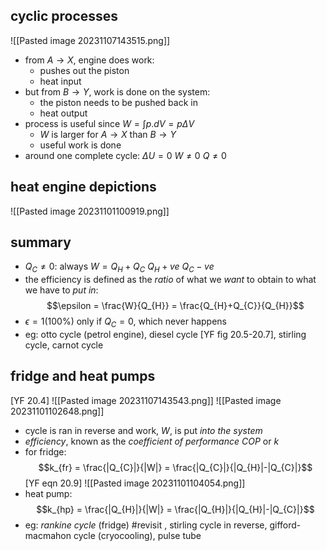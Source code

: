 ## cyclic processes
![[Pasted image 20231107143515.png]]
- from $A \to X$, engine does work:
	- pushes out the piston
	- heat input
- but from $B\to Y$, work is done on the system:
	- the piston needs to be pushed back in
	- heat output
- process is useful since $W=\int p.dV = p\Delta V$
	- $W$ is larger for $A\to X$ than $B \to Y$
	- useful work is done
- around one complete cycle:
		$\Delta U =0$
		$W \neq 0$
		$Q \neq 0$
## heat engine depictions
![[Pasted image 20231101100919.png]]
## summary
- $Q_{C}\neq 0:$ always
		$W=Q_{H}+Q_{C}$
		 $Q_{H}+ve$
		$Q_{C}-ve$ 
- the efficiency is defined as the *ratio* of what we *want* to obtain to what we have to *put in*: $$\epsilon = \frac{W}{Q_{H}} = \frac{Q_{H}+Q_{C}}{Q_{H}}$$
- $\epsilon =1(100\%)$ only if $Q_{C}=0$, which never happens
- eg: otto cycle (petrol engine), diesel cycle [YF fig 20.5-20.7], stirling cycle, carnot cycle
## fridge and heat pumps
[YF 20.4]
![[Pasted image 20231107143543.png]]
![[Pasted image 20231101102648.png]]
- cycle is ran in reverse and work, $W$, is put *into the system*
- *efficiency*, known as the *coefficient of performance* $COP$ or $k$
- for fridge: $$k_{fr} = \frac{|Q_{C}|}{|W|} = \frac{|Q_{C}|}{|Q_{H}|-|Q_{C}|}$$ [YF eqn 20.9] 
![[Pasted image 20231101104054.png]]
- heat pump: $$k_{hp} = \frac{|Q_{H}|}{|W|} = \frac{|Q_{H}|}{|Q_{H}|-|Q_{C}|}$$
- eg: *rankine cycle* (fridge) #revisit , stirling cycle in reverse, gifford-macmahon cycle (cryocooling),  pulse tube
